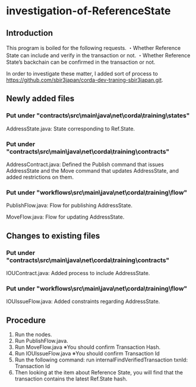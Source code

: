 # investigation-of-ReferenceState

## Introduction
This program is boiled for the following requests.
  ・Whether Reference State can include and verify in the transaction or not.
  ・Whether Reference State’s backchain can be confirmed in the transaction or not.
  
In order to investigate these matter, I added sort of process to https://github.com/sbir3japan/corda-dev-traning-sbir3japan.git.

## Newly added files
### Put under "contracts\src\main\java\net\corda\training\states"
  AddressState.java: State corresponding to Ref.State.
  
### Put under "contracts\src\main\java\net\corda\training\contracts"
  AddressContract.java: Defined the Publish command that issues AddressState and 
                        the Move command that updates AddressState, and added restrictions on them.
    
### Put under "workflows\src\main\java\net\corda\training\flow"
  PublishFlow.java: Flow for publishing AddressState.
    
  MoveFlow.java: Flow for updating AddressState.
    
  
## Changes to existing files
### Put under "contracts\src\main\java\net\corda\training\contracts"
  IOUContract.java: Added process to include AddressState.
    
### Put under "workflows\src\main\java\net\corda\training\flow"
  IOUIssueFlow.java: Added constraints regarding AddressState.

## Procedure
  1. Run the nodes.
  2. Run PublishFlow.java.
  3. Run MoveFlow.java      ※You should confirm Transaction Hash.
  4. Run IOUIssueFlow.java  ※You should confirm Transaction Id
  5. Run the following command:
    run internalFindVerifiedTransaction txnId: Transaction Id
  6. Then looking at the item about Reference State, you will find that the transaction contains the latest Ref.State hash.
  
